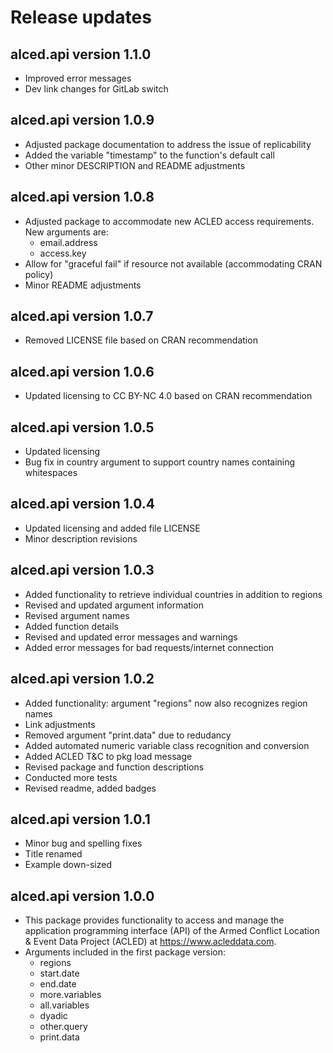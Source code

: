 
# Release updates


<!-- Changes for future versions (long term):
* Functionality to do immediate geographic/temporal aggregation as part of the data retrieval
* Functionality for actor-based data retrieval
 -->

## alced.api version 1.1.0
* Improved error messages
* Dev link changes for GitLab switch


## alced.api version 1.0.9
* Adjusted package documentation to address the issue of replicability
* Added the variable "timestamp" to the function's default call
* Other minor DESCRIPTION and README adjustments


## alced.api version 1.0.8
* Adjusted package to accommodate new ACLED access requirements. New arguments are:
  + email.address
  + access.key
* Allow for "graceful fail" if resource not available (accommodating CRAN policy)
* Minor README adjustments


## alced.api version 1.0.7
* Removed LICENSE file based on CRAN recommendation


## alced.api version 1.0.6
* Updated licensing to CC BY-NC 4.0 based on CRAN recommendation


## alced.api version 1.0.5
* Updated licensing
* Bug fix in country argument to support country names containing whitespaces


## alced.api version 1.0.4
* Updated licensing and added file LICENSE
* Minor description revisions


## alced.api version 1.0.3
* Added functionality to retrieve individual countries in addition to regions
* Revised and updated argument information
* Revised argument names
* Added function details
* Revised and updated error messages and warnings
* Added error messages for bad requests/internet connection


## alced.api version 1.0.2

* Added functionality: argument "regions" now also recognizes region names
* Link adjustments
* Removed argument "print.data" due to redudancy
* Added automated numeric variable class recognition and conversion
* Added ACLED T&C to pkg load message
* Revised package and function descriptions
* Conducted more tests
* Revised readme, added badges


## alced.api version 1.0.1

* Minor bug and spelling fixes 
* Title renamed
* Example down-sized


## alced.api version 1.0.0

* This package provides functionality to access and manage the application programming interface (API) of the Armed Conflict Location & Event Data Project (ACLED) at https://www.acleddata.com.
* Arguments included in the first package version: 
  + regions
  + start.date
  + end.date
  + more.variables
  + all.variables
  + dyadic
  + other.query
  + print.data

